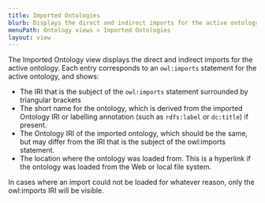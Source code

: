```yaml
---
title: Imported Ontologies
blurb: Displays the direct and indirect imports for the active ontology
menuPath: Ontology views > Imported Ontologies
layout: view
---
```


The Imported Ontology view displays the direct and indirect imports for the
active ontology.  Each entry corresponds to an ```owl:imports``` statement
for the active ontology, and shows:

* The IRI that is the subject of the ```owl:imports``` statement surrounded by
triangular brackets
* The short name for the ontology, which is derived from the imported Ontology IRI or labelling annotation (such as ```rdfs:label``` or ```dc:title```) if present.
* The Ontology IRI of the imported ontology, which should be the same, but may differ from the IRI that is the subject of the owl:imports statement.
* The location where the ontology was loaded from.  This is a hyperlink if the ontology was loaded from the Web or local file system.

In cases where an import could not be loaded for whatever reason, only the owl:imports IRI will be visible.
